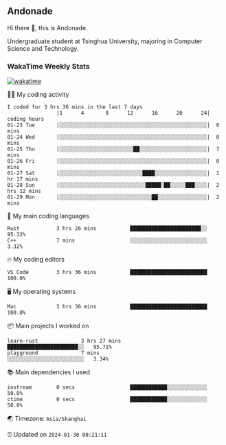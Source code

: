 ## Andonade

Hi there 👋, this is Andonade.

Undergraduate student at Tsinghua University, majoring in Computer Science and Technology.

### WakaTime Weekly Stats

[![wakatime](https://wakatime.com/badge/user/018bd8cc-ca3d-4a3e-a11d-74879d0e0c99.svg)](https://wakatime.com/@018bd8cc-ca3d-4a3e-a11d-74879d0e0c99)

🧑‍💻 My coding activity 

```text
I coded for 3 hrs 36 mins in the last 7 days
          		|1      4       8      12      16      20      24|	coding hours
01-23 Tue		|░░░░░░░░░░░░░░░░░░░░░░░░░░░░░░░░░░░░░░░░░░░░░░░░|	0 mins
01-24 Wed		|░░░░░░░░░░░░░░░░░░░░░░░░░░░░░░░░░░░░░░░░░░░░░░░░|	0 mins
01-25 Thu		|░░░░░░░░░░░░░░░░░░░░░░░░██░░░░░░░░░░░░░░░░░░░░░░|	7 mins
01-26 Fri		|░░░░░░░░░░░░░░░░░░░░░░░░░░░░░░░░░░░░░░░░░░░░░░░░|	0 mins
01-27 Sat		|░░░░░░░░░░░░░░░░░░░░░░░░░░░████░░░░░░░░░░░░░░░░░|	1 hr 17 mins
01-28 Sun		|░░░░░░░░░░░░░░░░░░░░░░░░░░░░█████░██░░░░░███░░░░|	2 hrs 12 mins
01-29 Mon		|░░░░░░░░░░░░░░░░░░░░░░░░░░░░░░██░░░░░░░░░░░░░░░░|	2 mins
```

🌱 My main coding languages 

```text
Rust           	3 hrs 26 mins       	███████████████████████░░	95.32%
C++            	7 mins              	░░░░░░░░░░░░░░░░░░░░░░░░░	3.32%
```

🔥 My coding editors 

```text
VS Code        	3 hrs 36 mins       	█████████████████████████	100.0%
```

🖥️ My operating systems 

```text
Mac            	3 hrs 36 mins       	█████████████████████████	100.0%
```

📦 Main projects I worked on 

```text
learn-rust          	3 hrs 27 mins       	███████████████████████░░	95.71%
playground          	7 mins              	░░░░░░░░░░░░░░░░░░░░░░░░░	3.34%
```

📚 Main dependencies I used 

```text
iostream       	0 secs              	████████████░░░░░░░░░░░░░	50.0%
ctime          	0 secs              	████████████░░░░░░░░░░░░░	50.0%
```

🌏 Timezone: `Asia/Shanghai`

⏰ Updated on `2024-01-30 00:21:11`